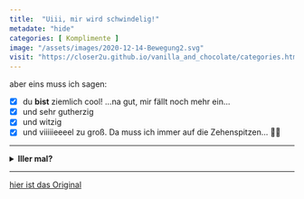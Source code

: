 ```yaml
--- 
title:  "Uiii, mir wird schwindelig!"
metadate: "hide"
categories: [ Komplimente ]
image: "/assets/images/2020-12-14-Bewegung2.svg"
visit: "https://closer2u.github.io/vanilla_and_chocolate/categories.html#motivation"
---
```


aber eins muss ich sagen:
- [x] du **bist** ziemlich cool!
...na gut, mir fällt noch mehr ein...
- [x] und sehr gutherzig
- [x] und witzig
- [x] und viiiiieeeel zu groß. Da muss ich immer auf die Zehenspitzen... 👠👠

***

<details>
<summary><strong>Iller mal?</strong></summary>

 😜

![surprised](https://raw.githubusercontent.com/Closer2U/vanilla_and_chocolate/master/assets/images/PinappleSurprised.svg?raw=true)

</details>

***

[hier ist das Original](https://closer2u.github.io/vanilla_and_chocolate/categories.html#motivation)
